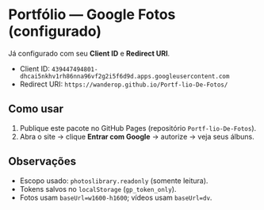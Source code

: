 # Portfólio — Google Fotos (configurado)

Já configurado com seu **Client ID** e **Redirect URI**.

- Client ID: `439447494801-dhcai5nkhv1rh86nna96vf2g2i5f6d9d.apps.googleusercontent.com`
- Redirect URI: `https://wanderop.github.io/Portf-lio-De-Fotos/`

## Como usar
1. Publique este pacote no GitHub Pages (repositório `Portf-lio-De-Fotos`).
2. Abra o site → clique **Entrar com Google** → autorize → veja seus álbuns.

## Observações
- Escopo usado: `photoslibrary.readonly` (somente leitura).
- Tokens salvos no `localStorage` (`gp_token_only`).
- Fotos usam `baseUrl=w1600-h1600`; vídeos usam `baseUrl=dv`.
